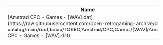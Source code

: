 <table>
<tr><th>Name</th><th>Size</th></tr>
<tr><td>
[Amstrad CPC - Games - [WAV].dat](https://raw.githubusercontent.com/open-retrogaming-archive/dat-catalog/main/root/basic/TOSEC/Amstrad/CPC/Games/[WAV]/Amstrad CPC - Games - [WAV].dat)
</td><td>2619</td></tr>
</table>
